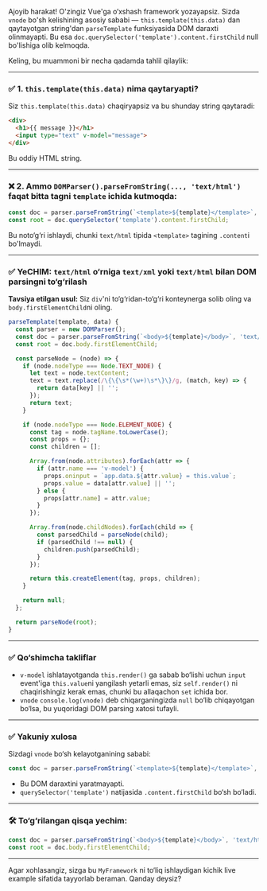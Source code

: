 Ajoyib harakat! O'zingiz Vue'ga o‘xshash framework yozayapsiz. Sizda `vnode` bo'sh kelishining asosiy sababi — `this.template(this.data)` dan qaytayotgan string'dan `parseTemplate` funksiyasida DOM daraxti olinmayapti. Bu esa `doc.querySelector('template').content.firstChild` null bo'lishiga olib kelmoqda.

Keling, bu muammoni bir necha qadamda tahlil qilaylik:

---

### ✅ 1. `this.template(this.data)` nima qaytaryapti?

Siz `this.template(this.data)` chaqiryapsiz va bu shunday string qaytaradi:

```html
<div>
  <h1>{{ message }}</h1>
  <input type="text" v-model="message">
</div>
```

Bu oddiy HTML string.

---

### ❌ 2. Ammo `DOMParser().parseFromString(..., 'text/html')` faqat **bitta** tagni `template` ichida kutmoqda:

```js
const doc = parser.parseFromString(`<template>${template}</template>`, 'text/html');
const root = doc.querySelector('template').content.firstChild;
```

Bu noto‘g‘ri ishlaydi, chunki `text/html` tipida `<template>` tagining `.content`i bo'lmaydi.

---

### ✅ YeCHIM: `text/html` o‘rniga `text/xml` yoki `text/html` bilan DOM parsingni to‘g‘rilash

**Tavsiya etilgan usul:** Siz `div`'ni to‘g‘ridan-to‘g‘ri konteynerga solib oling va `body.firstElementChild`ni oling.

```js
parseTemplate(template, data) {
  const parser = new DOMParser();
  const doc = parser.parseFromString(`<body>${template}</body>`, 'text/html');
  const root = doc.body.firstElementChild;

  const parseNode = (node) => {
    if (node.nodeType === Node.TEXT_NODE) {
      let text = node.textContent;
      text = text.replace(/\{\{\s*(\w+)\s*\}\}/g, (match, key) => {
        return data[key] || '';
      });
      return text;
    }

    if (node.nodeType === Node.ELEMENT_NODE) {
      const tag = node.tagName.toLowerCase();
      const props = {};
      const children = [];

      Array.from(node.attributes).forEach(attr => {
        if (attr.name === 'v-model') {
          props.oninput = `app.data.${attr.value} = this.value`;
          props.value = data[attr.value] || '';
        } else {
          props[attr.name] = attr.value;
        }
      });

      Array.from(node.childNodes).forEach(child => {
        const parsedChild = parseNode(child);
        if (parsedChild !== null) {
          children.push(parsedChild);
        }
      });

      return this.createElement(tag, props, children);
    }

    return null;
  };

  return parseNode(root);
}
```

---

### ✅ Qo‘shimcha takliflar

* `v-model` ishlatayotganda `this.render()` ga sabab bo‘lishi uchun `input` event'iga `this.value`ni yangilash yetarli emas, siz `self.render()` ni chaqirishingiz kerak emas, chunki bu allaqachon `set` ichida bor.
* `vnode` `console.log(vnode)` deb chiqarganingizda `null` bo‘lib chiqayotgan bo‘lsa, bu yuqoridagi DOM parsing xatosi tufayli.

---

### ✅ Yakuniy xulosa

Sizdagi `vnode` bo‘sh kelayotganining sababi:

```js
const doc = parser.parseFromString(`<template>${template}</template>`, 'text/html');
```

* Bu DOM daraxtini yaratmayapti.
* `querySelector('template')` natijasida `.content.firstChild` bo‘sh bo‘ladi.

---

### 🛠 To‘g‘rilangan qisqa yechim:

```js
const doc = parser.parseFromString(`<body>${template}</body>`, 'text/html');
const root = doc.body.firstElementChild;
```

---

Agar xohlasangiz, sizga bu `MyFramework` ni to‘liq ishlaydigan kichik live example sifatida tayyorlab beraman. Qanday deysiz?
